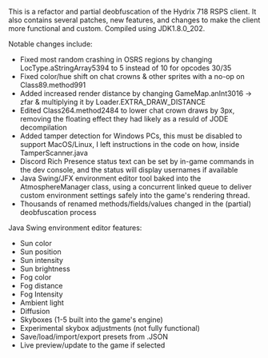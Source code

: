 This is a refactor and partial deobfuscation of the Hydrix 718 RSPS client. It also contains several patches, new features, and changes to make the client more functional and custom. Compiled using JDK1.8.0_202.

Notable changes include:
- Fixed most random crashing in OSRS regions by changing LocType.aStringArray5394 to 5 instead of 10 for opcodes 30/35
- Fixed color/hue shift on chat crowns & other sprites with a no-op on Class89.method991
- Added increased render distance by changing GameMap.anInt3016 -> zfar & multiplying it by Loader.EXTRA_DRAW_DISTANCE
- Edited Class264.method2484 to lower chat crown draws by 3px, removing the floating effect they had likely as a resuld of JODE decompilation
- Added tamper detection for Windows PCs, this must be disabled to support MacOS/Linux, I left instructions in the code on how, inside TamperScanner.java
- Discord Rich Presence status text can be set by in-game commands in the dev console, and the status will display usernames if available
- Java Swing/JFX environment editor tool baked into the AtmosphereManager class, using a concurrent linked queue to deliver custom environment settings safely into the game's rendering thread.
- Thousands of renamed methods/fields/values changed in the (partial) deobfuscation process

Java Swing environment editor features:
- Sun color
- Sun position
- Sun intensity
- Sun brightness
- Fog color
- Fog distance
- Fog Intensity
- Ambient light
- Diffusion
- Skyboxes (1-5 built into the game's engine)
- Experimental skybox adjustments (not fully functional)
- Save/load/import/export presets from .JSON
- Live preview/update to the game if selected
